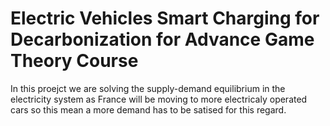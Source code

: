 # Electric Vehicles Smart Charging for Decarbonization for Advance Game Theory Course
In this proejct we are solving the supply-demand equilibrium in the electricity system as France will be moving to more electricaly operated cars so this mean a more demand has to be satised for this regard.
